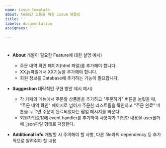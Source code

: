```yaml
---
name: issue template
about: team간 소통을 위한 issue 템플릿
title: ''
labels: documentation
assignees: ''

---
```


#
+ **About**
개발이 필요한 Feature에 대한 설명
    예시)
    - 주문 내역 확인 페이지(html 파일)를 추가해야 합니다.
    - XX.js파일에서 XX기능을 추가해야 합니다.
    - 회원 정보를 Database에 추가하는 기능이 필요합니다.

+ **Suggestion**
대략적인 구현 방안 제시
    예시)
    - 각 카페의 메뉴에서 주문할 상품들을 추가하고 "주문하기" 버튼을 눌렀을 때, "주문 내역 확인" 페이지로 넘어가 주문한 리스트들을 확인하고 "주문 완료" 버튼을 누르면 주문이 완료되었다는 팝업 메시지를 띄운다.
    - 회원가입요청에 event handler를 추가하여 사용자가 기입한 내용을 user폴더에 .json파일 형태로 저장한다.
   
+ **Additional Info**
개발할 시 주의해야 할 사항, 다른 file과의 dependency 등 추가적으로 알려줘야 할 내용
#
